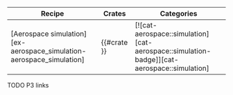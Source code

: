 | Recipe | Crates | Categories |
|---|---|---|
| [Aerospace simulation][ex-aerospace_simulation-aerospace_simulation] | {{#crate }} | [![cat-aerospace::simulation][cat-aerospace::simulation-badge]][cat-aerospace::simulation] |

<div class="hidden">
TODO P3 links
</div>
